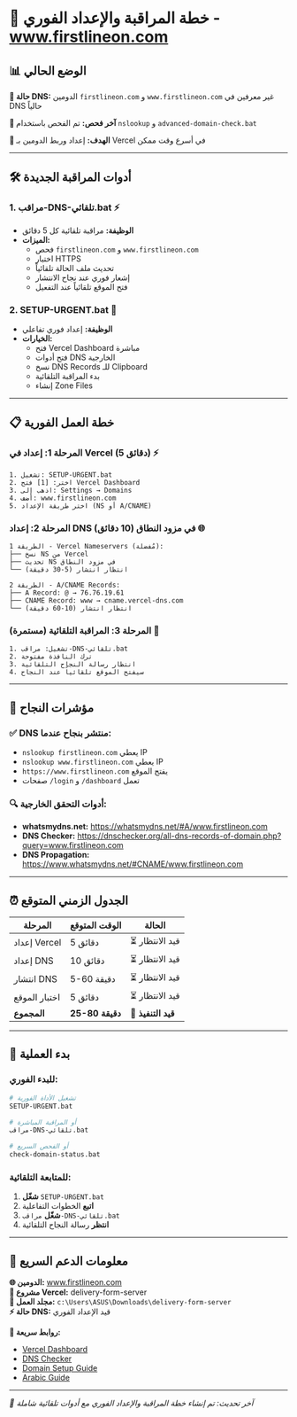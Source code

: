 # 🔄 خطة المراقبة والإعداد الفوري - www.firstlineon.com

## 📊 الوضع الحالي

**🚨 حالة DNS:** الدومين `firstlineon.com` و `www.firstlineon.com` غير معرفين في DNS حالياً

**📅 آخر فحص:** تم الفحص باستخدام `nslookup` و `advanced-domain-check.bat`

**🎯 الهدف:** إعداد وربط الدومين بـ Vercel في أسرع وقت ممكن

---

## 🛠️ أدوات المراقبة الجديدة

### 1. **مراقب-DNS-تلقائي.bat** ⚡
- **الوظيفة:** مراقبة تلقائية كل 5 دقائق
- **الميزات:**
  - فحص `firstlineon.com` و `www.firstlineon.com`
  - اختبار HTTPS
  - تحديث ملف الحالة تلقائياً
  - إشعار فوري عند نجاح الانتشار
  - فتح الموقع تلقائياً عند التفعيل

### 2. **SETUP-URGENT.bat** 🚨
- **الوظيفة:** إعداد فوري تفاعلي
- **الخيارات:**
  - فتح Vercel Dashboard مباشرة
  - فتح أدوات DNS الخارجية
  - نسخ DNS Records للـ Clipboard
  - بدء المراقبة التلقائية
  - إنشاء Zone Files

---

## 📋 خطة العمل الفورية

### المرحلة 1: إعداد في Vercel (5 دقائق) ⚡
```
1. تشغيل: SETUP-URGENT.bat
2. اختر: [1] فتح Vercel Dashboard
3. اذهب إلى: Settings → Domains
4. أضف: www.firstlineon.com
5. اختر طريقة الإعداد (NS أو A/CNAME)
```

### المرحلة 2: إعداد DNS في مزود النطاق (10 دقائق) 🌐
```
الطريقة 1 - Vercel Nameservers (مُفضلة):
├── نسخ NS من Vercel
├── تحديث NS في مزود النطاق
└── انتظار انتشار (5-30 دقيقة)

الطريقة 2 - A/CNAME Records:
├── A Record: @ → 76.76.19.61
├── CNAME Record: www → cname.vercel-dns.com
└── انتظار انتشار (10-60 دقيقة)
```

### المرحلة 3: المراقبة التلقائية (مستمرة) 🔄
```
1. تشغيل: مراقب-DNS-تلقائي.bat
2. ترك النافذة مفتوحة
3. انتظار رسالة النجاح التلقائية
4. سيفتح الموقع تلقائياً عند النجاح
```

---

## 🎯 مؤشرات النجاح

### ✅ DNS منتشر بنجاح عندما:
- `nslookup firstlineon.com` يعطي IP
- `nslookup www.firstlineon.com` يعطي IP
- `https://www.firstlineon.com` يفتح الموقع
- صفحات `/login` و `/dashboard` تعمل

### 🔍 أدوات التحقق الخارجية:
- **whatsmydns.net:** https://whatsmydns.net/#A/www.firstlineon.com
- **DNS Checker:** https://dnschecker.org/all-dns-records-of-domain.php?query=www.firstlineon.com
- **DNS Propagation:** https://www.whatsmydns.net/#CNAME/www.firstlineon.com

---

## ⏰ الجدول الزمني المتوقع

| المرحلة | الوقت المتوقع | الحالة |
|---------|---------------|--------|
| إعداد Vercel | 5 دقائق | ⏳ قيد الانتظار |
| إعداد DNS | 10 دقائق | ⏳ قيد الانتظار |
| انتشار DNS | 5-60 دقيقة | ⏳ قيد الانتظار |
| اختبار الموقع | 5 دقائق | ⏳ قيد الانتظار |
| **المجموع** | **25-80 دقيقة** | 🔄 **قيد التنفيذ** |

---

## 🚀 بدء العملية

### للبدء الفوري:
```bash
# تشغيل الأداة الفورية
SETUP-URGENT.bat

# أو المراقبة المباشرة
مراقب-DNS-تلقائي.bat

# أو الفحص السريع
check-domain-status.bat
```

### للمتابعة التلقائية:
1. **شغّل** `SETUP-URGENT.bat`
2. **اتبع** الخطوات التفاعلية
3. **شغّل** `مراقب-DNS-تلقائي.bat`
4. **انتظر** رسالة النجاح التلقائية

---

## 📱 معلومات الدعم السريع

**🌐 الدومين:** www.firstlineon.com  
**🎯 مشروع Vercel:** delivery-form-server  
**📁 مجلد العمل:** `c:\Users\ASUS\Downloads\delivery-form-server`  
**⚡ حالة DNS:** قيد الإعداد الفوري  

**🔗 روابط سريعة:**
- [Vercel Dashboard](https://vercel.com/dashboard)
- [DNS Checker](https://whatsmydns.net)
- [Domain Setup Guide](./domain-setup-guide.md)
- [Arabic Guide](./دليل-ربط-الدومين.md)

---

*📝 آخر تحديث: تم إنشاء خطة المراقبة والإعداد الفوري مع أدوات تلقائية شاملة*
